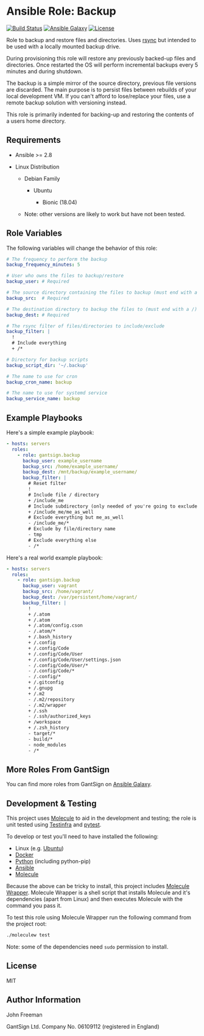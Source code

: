 Ansible Role: Backup
====================

[![Build Status](https://travis-ci.com/gantsign/ansible_role_backup.svg?branch=master)](https://travis-ci.com/gantsign/ansible_role_backup)
[![Ansible Galaxy](https://img.shields.io/badge/ansible--galaxy-gantsign.backup-blue.svg)](https://galaxy.ansible.com/gantsign/backup)
[![License](https://img.shields.io/badge/license-MIT-blue.svg)](https://raw.githubusercontent.com/gantsign/ansible_role_backup/master/LICENSE)

Role to backup and restore files and directories. Uses
[rsync](https://rsync.samba.org/) but intended to be used with a locally
mounted backup drive.

During provisioning this role will restore any previously backed-up files and
directories. Once restarted the OS will perform incremental backups every 5
minutes and during shutdown.

The backup is a simple mirror of the source directory, previous file versions
are discarded. The main purpose is to persist files between rebuilds of your
local development VM. If you can't afford to lose/replace your files, use a
remote backup solution with versioning instead.

This role is primarily indented for backing-up and restoring the contents of a
users home directory.

Requirements
------------

* Ansible >= 2.8

* Linux Distribution

    * Debian Family

        * Ubuntu

            * Bionic (18.04)

    * Note: other versions are likely to work but have not been tested.

Role Variables
--------------

The following variables will change the behavior of this role:

```yaml
# The frequency to perform the backup
backup_frequency_minutes: 5

# User who owns the files to backup/restore
backup_user: # Required

# The source directory containing the files to backup (must end with a /)
backup_src:  # Required

# The destination directory to backup the files to (must end with a /)
backup_dest: # Required

# The rsync filter of files/directories to include/exclude
backup_filter: |
  !
  # Include everything
  + /*

# Directory for backup scripts
backup_script_dir: '~/.backup'

# The name to use for cron
backup_cron_name: backup

# The name to use for systemd service
backup_service_name: backup
```

Example Playbooks
-----------------

Here's a simple example playbook:


```yaml
- hosts: servers
  roles:
    - role: gantsign.backup
      backup_user: example_username
      backup_src: /home/example_username/
      backup_dest: /mnt/backup/example_username/
      backup_filter: |
        # Reset filter
        !
        # Include file / directory
        + /include_me
        # Include subdirectory (only needed of you're going to exclude other sub-directories)
        + /include_me/me_as_well
        # Exclude everything but me_as_well
        - /include_me/*
        # Exclude by file/directory name
        - tmp
        # Exclude everything else
        - /*
```

Here's a real world example playbook:

```yaml
- hosts: servers
  roles:
    - role: gantsign.backup
      backup_user: vagrant
      backup_src: /home/vagrant/
      backup_dest: /var/persistent/home/vagrant/
      backup_filter: |
        !
        + /.atom
        + /.atom
        + /.atom/config.cson
        - /.atom/*
        + /.bash_history
        + /.config
        + /.config/Code
        + /.config/Code/User
        + /.config/Code/User/settings.json
        - /.config/Code/User/*
        - /.config/Code/*
        - /.config/*
        + /.gitconfig
        + /.gnupg
        + /.m2
        - /.m2/repository
        - /.m2/wrapper
        + /.ssh
        - /.ssh/authorized_keys
        + /workspace
        + /.zsh_history
        - target/*
        - build/*
        - node_modules
        - /*
```


More Roles From GantSign
------------------------

You can find more roles from GantSign on
[Ansible Galaxy](https://galaxy.ansible.com/gantsign).

Development & Testing
---------------------

This project uses [Molecule](http://molecule.readthedocs.io/) to aid in the
development and testing; the role is unit tested using
[Testinfra](http://testinfra.readthedocs.io/) and
[pytest](http://docs.pytest.org/).

To develop or test you'll need to have installed the following:

* Linux (e.g. [Ubuntu](http://www.ubuntu.com/))
* [Docker](https://www.docker.com/)
* [Python](https://www.python.org/) (including python-pip)
* [Ansible](https://www.ansible.com/)
* [Molecule](http://molecule.readthedocs.io/)

Because the above can be tricky to install, this project includes
[Molecule Wrapper](https://github.com/gantsign/molecule-wrapper). Molecule
Wrapper is a shell script that installs Molecule and it's dependencies (apart
from Linux) and then executes Molecule with the command you pass it.

To test this role using Molecule Wrapper run the following command from the
project root:

```bash
./moleculew test
```

Note: some of the dependencies need `sudo` permission to install.

License
-------

MIT

Author Information
------------------

John Freeman

GantSign Ltd.
Company No. 06109112 (registered in England)
